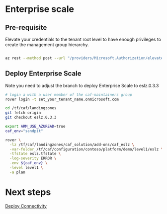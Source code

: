 
# Enterprise scale

## Pre-requisite

Elevate your credentials to the tenant root level to have enough privileges to create the management group hierarchy.

```bash

az rest --method post --url "/providers/Microsoft.Authorization/elevateAccess?api-version=2016-07-01"

```

## Deploy Enterprise Scale

Note you need to adjust the branch to deploy Enterprise Scale to eslz.0.3.3

```bash
# login a with a user member of the caf-maintainers group
rover login -t set_your_tenant_name.onmicrosoft.com

cd /tf/caf/landingzones
git fetch origin
git checkout eslz.0.3.3

export ARM_USE_AZUREAD=true
caf_env="sandpit"

rover \
  -lz /tf/caf/landingzones/caf_solution/add-ons/caf_eslz \
  -var-folder /tf/caf/configuration/contoso/platform/demo/level1/eslz \
  -tfstate eslz.tfstate \
  -log-severity ERROR \
  -env ${caf_env} \
  -level level1 \
  -a plan

```

# Next steps

 [Deploy Connectivity](../../level2/connectivity/readme.md)
 